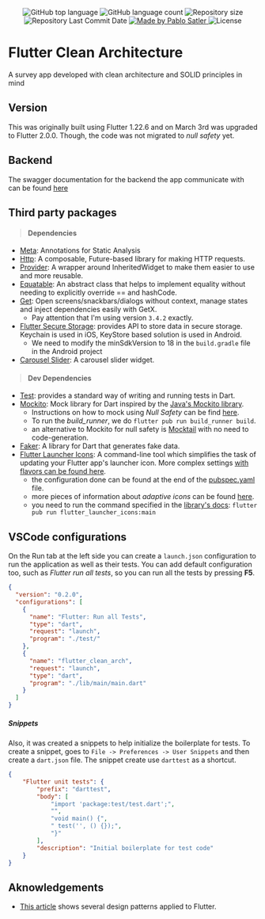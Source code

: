 <p align="center">
  <img alt="GitHub top language" src="https://img.shields.io/github/languages/top/psatler/flutter-clean-architecture.svg">

  <img alt="GitHub language count" src="https://img.shields.io/github/languages/count/psatler/flutter-clean-architecture.svg">

  <img alt="Repository size" src="https://img.shields.io/github/repo-size/psatler/flutter-clean-architecture.svg">

  <img alt="Repository Last Commit Date" src="https://img.shields.io/github/last-commit/psatler/flutter-clean-architecture?color=blue">

  <a href="https://www.linkedin.com/in/pablosatler/">
    <img alt="Made by Pablo Satler" src="https://img.shields.io/badge/made%20by-Pablo%20Satler-blue">
  </a>

  <img alt="License" src="https://img.shields.io/github/license/psatler/flutter-clean-architecture?color=blue">

</p>

# Flutter Clean Architecture

A survey app developed with clean architecture and SOLID principles in mind


## Version

This was originally built using Flutter 1.22.6 and on March 3rd was upgraded to Flutter 2.0.0. Though, the code was not migrated
to _null safety_ yet.

## Backend

The swagger documentation for the backend the app communicate with can be found [here](http://fordevs.herokuapp.com/api-docs/#/) 

## Third party packages

> #### Dependencies
- [Meta](https://pub.dev/packages/meta): Annotations for Static Analysis
- [Http](https://pub.dev/packages/http/install): A composable, Future-based library for making HTTP requests.
- [Provider](https://pub.dev/packages/provider): A wrapper around InheritedWidget to make them easier to use and more reusable.
- [Equatable](https://pub.dev/packages/equatable): An abstract class that helps to implement equality without needing to explicitly override == and hashCode.
- [Get](https://pub.dev/packages/get): Open screens/snackbars/dialogs without context, manage states and inject dependencies easily with GetX. 
  - Pay attention that I'm using version `3.4.2` exactly.
- [Flutter Secure Storage](https://pub.dev/packages/flutter_secure_storage): provides API to store data in secure storage. Keychain is used in iOS, KeyStore based solution is used in Android.
  - We need to modify the minSdkVersion to 18 in the `build.gradle` file in the Android project
- [Carousel Slider](https://pub.dev/packages/carousel_slider): A carousel slider widget.

> #### Dev Dependencies
- [Test](https://pub.dev/packages/test): provides a standard way of writing and running tests in Dart.
- [Mockito](https://pub.dev/packages/mockito): Mock library for Dart inspired by the [Java's Mockito library](https://github.com/mockito/mockito).
  - Instructions on how to mock using _Null Safety_ can be find [here](https://github.com/dart-lang/mockito/blob/master/NULL_SAFETY_README.md).
  - To run the _build\_runner_, we do `flutter pub run build_runner build`.
  - an alternative to Mockito for null safety is [Mocktail](https://pub.dev/packages/mocktail) with no need to code-generation.
- [Faker](https://pub.dev/packages/faker): A library for Dart that generates fake data.
- [Flutter Launcher Icons](https://pub.dev/packages/flutter_launcher_icons): A command-line tool which simplifies the task of updating your Flutter app's launcher icon. More complex settings [with flavors can be found here](https://github.com/fluttercommunity/flutter_launcher_icons/tree/master/example/flavors).
  - the configuration done can be found at the end of the [pubspec.yaml](pubspec.yaml) file.
  - more pieces of information about _adaptive icons_ can be found [here](https://medium.com/google-design/designing-adaptive-icons-515af294c783).
  - you need to run the command specified in the [library's docs](https://pub.dev/packages/flutter_launcher_icons#book-guide): `flutter pub run flutter_launcher_icons:main`



## VSCode configurations

On the Run tab at the left side you can create a `launch.json` configuration to run the application as well as their tests. You can add default configuration too, such as
_Flutter run all tests_, so you can run all the tests by pressing **F5**.

```json
{
  "version": "0.2.0",
  "configurations": [
    {
      "name": "Flutter: Run all Tests",
      "type": "dart",
      "request": "launch",
      "program": "./test/"
    },
    {
      "name": "flutter_clean_arch",
      "request": "launch",
      "type": "dart",
      "program": "./lib/main/main.dart"
    }
  ]
}
```

##### Snippets

Also, it was created a snippets to help initialize the boilerplate for tests.
To create a snippet, goes to `File -> Preferences -> User Snippets` and then
create a `dart.json` file. The snippet create use `darttest` as a shortcut.

```json
{
	"Flutter unit tests": {
		"prefix": "darttest",
		"body": [
			"import 'package:test/test.dart';",
			"",
			"void main() {",
			" test('', () {});",
			"}"
		],
		"description": "Initial boilerplate for test code"
	}
}
```


## Aknowledgements

- [This article](https://medium.com/flutter-community/flutter-design-patterns-0-introduction-5e88cfff6792) shows several design patterns applied to Flutter.

